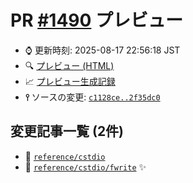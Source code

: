 # PR [\#1490](https://github.com/cpprefjp/site/pull/1490) プレビュー
- &#x231a; 更新時刻: 2025-08-17 22:56:18 JST
- &#x1f50d; [プレビュー (HTML)](https://cpprefjp.github.io/site/gen/pull/1490)
- &#x1f4c8; [プレビュー生成記録](https://github.com/cpprefjp/site/actions?query=event%3Apull_request_target+branch%3Amaster)
- **&#x2AEF;** ソースの変更: [`c1128ce..2f35dc0`](https://github.com/cpprefjp/site/compare/c1128ceedac0dd58735948c117fcb6f79f095490..2f35dc053621b8451d7609f46a7c01f34b47681b)

## 変更記事一覧 (2件)

- &#x1f4dd; [`reference/cstdio`](https://cpprefjp.github.io/site/gen/pull/1490/reference/cstdio.html)
- &#x1f4dd; [`reference/cstdio/fwrite`](https://cpprefjp.github.io/site/gen/pull/1490/reference/cstdio/fwrite.html) &#x2728;
